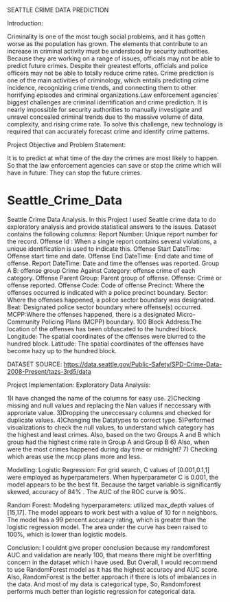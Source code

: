 SEATTLE CRIME DATA PREDICTION

Introduction:

Criminality is one of the most tough social problems, and it has gotten worse as the population has grown. The elements that contribute to an increase in criminal activity must be understood by security authorities. Because they are working on a range of issues, officials may not be able to predict future crimes. Despite their greatest efforts, officials and police officers may not be able to totally reduce crime rates. Crime prediction is one of the main activities of criminology, which entails predicting crime incidence, recognizing crime trends, and connecting them to other horrifying episodes and criminal organizations.Law enforcement agencies' biggest challenges are criminal identification and crime prediction. It is nearly impossible for security authorities to manually investigate and unravel concealed criminal trends due to the massive volume of data, complexity, and rising crime rate. To solve this challenge, new technology is required that can accurately forecast crime and identify crime patterns.

Project Objective and Problem Statement:

 It is to predict at what time of the day the crimes are most likely to happen. So that the law enforcement agencies can save or stop the crime which will have in future. They can stop the future crimes.


# Seattle_Crime_Data

Seattle Crime Data Analysis. In this Project I used Seattle crime data to do exploratory analysis and provide statistical answers to the issues. 
Dataset contains the following columns: Report Number: Unique report number for the record. 
Offense Id : When a single report contains several violations, a unique identification is used to indicate this.
Offense Start DateTime: Offense start time and date.
Offense End DateTime: End date and time of offense.
Report DateTime: Date and time the offenses was reported.
Group A B: offense group
Crime Against Category: offense crime of each category.
Offense Parent Group: Parent group of offense.
Offense: Crime or offense reported.
Offense Code: Code of offense
Precinct: Where the offenses occurred is indicated with a police precinct boundary.
Sector: Where the offenses happened, a police sector boundary was designated.
Beat: Designated police sector boundary where offense(s) occurred.
MCPP:Where the offenses happened, there is a designated Micro-Community Policing Plans (MCPP) boundary.
100 Block Address:The location of the offenses has been obfuscated to the hundred block.
Longitude: The spatial coordinates of the offenses were blurred to the hundred block.
Latitude: The spatial coordinates of the offenses have become hazy up to the hundred block.

DATASET SOURCE:
https://data.seattle.gov/Public-Safety/SPD-Crime-Data-2008-Present/tazs-3rd5/data

Project Implementation:
Exploratory Data Analysis:

1)I have changed the name of the columns for easy use.
2)Checking missing and null values and replacing the Nan values if neccessary with approriate value.
3)Dropping the uneccessary columns and checked for duplicate values.
4)Changing the Datatypes to correct type.
5)Performed visualizations to check the null values, to understand which category has the highest and least crimes. Also, based on the two Groups A and B which group had the highest crime rate in Group A and Group B
6) Also, when were the most crimes happened during day time or midnight?
7) Checking which areas use the mccp plans more and less.

Modelling:
Logistic Regression:
For grid search, C values of [0.001,0.1,1] were employed as hyperparameters.
When hyperparameter C is 0.001, the model appears to be the best fit.
Because the target variable is significantly skewed, accuracy of 84% .
The AUC of the ROC curve is 90%.

Random Forest:
Modeling hyperparameters: utilized max_depth values of [15,17].
The model appears to work best with a value of 10 for n neighbors.
The model has a 99 percent accuracy rating, which is greater than the logistic regression model.
The area under the curve has been raised to 100%, which is lower than logistic models.

Conclusion:
I couldnt give proper conclusion because my randomforest AUC and validation are nearly 100, that means there might be overfitting concern in the dataset which i have used. But Overall, I would recommend to use RandomForest model as it has the highest accuracy and AUC score. Also, RandomForest is the better approach if there is lots of imbalances in the data. And most of my data is categorical type, So, Randomforest performs much better than logistic regression for categorical data.

